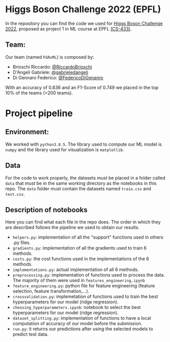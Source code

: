 # Higgs Boson Challenge 2022 (EPFL)
In the repository you can find the code we used for [Higgs Boson Challenge 2022](https://www.aicrowd.com/challenges/epfl-machine-learning-higgs), proposed as project 1 in ML course at EPFL [(CS-433)](https://www.epfl.ch/labs/mlo/machine-learning-cs-433/). 

## Team:
Our team (named `FGRxML`) is composed by:  
- Brioschi Riccardo: [@RiccardoBrioschi](https://github.com/RiccardoBrioschi)  
- D'Angeli Gabriele: [@gabrieledangeli](https://github.com/gabrieledangeli)  
- Di Gennaro Federico: [@FedericoDiGenanro](https://github.com/FedericoDiGennaro)   

With an accuracy of 0.836 and an F1-Score of 0.749 we placed in the top 10% of the teams (>200 teams).

# Project pipeline

## Environment:
We worked with `python3.8.5`. The library used to compute our ML model is `numpy` and the library used for visualization is `matplotlib`.

## Data
For the code to work properly, the datasets must be placed in a folder called `data` that must be in the same working directory as the notebooks in this repo. The `data` folder must contain the datasets named `train.csv` and `test.csv`.

## Description of notebooks
Here you can find what each file in the repo does. The order in which they are described follows the pipeline we used to obtain our results.
- `helpers.py`: implementation of  all the "support" functions used in others .py files.
- `gradients.py`: implementation of all the gradients used to train 6 methods.
- `costs.py`:  the cost functions used in the implementations of the 6 methods.
- `implementations.py`: actual implementation of all 6 methods.
- `preprocessing.py`: implementation of functions used to process the data. The majority of them were used in `features_engineering.ipynb`
- `feature_engineering.py`: python file for feature engineering (feature selection, feature transformation,...).
- `crossvalidation.py`: implemetation of functions used to train the best hyperparameters for our model (ridge regression).
- `choosing_hyperparameters.ipynb`: notebook to select the best hyperparameters for our model (ridge regression).
- `dataset_splitting.py`: implementation of functions to have a local computation of accuracy of our model before the submission.
- `run.py`: it returns our predictions after using the selected models to predict test data.


